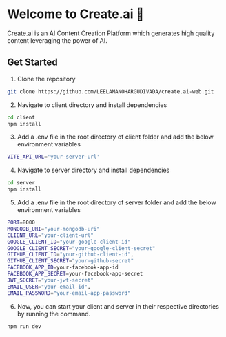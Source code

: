 # Welcome to Create.ai 👋
Create.ai is an AI Content Creation Platform which generates high quality content leveraging the power of AI.

## Get Started
1. Clone the repository
```bash
git clone https://github.com/LEELAMANOHARGUDIVADA/create.ai-web.git
```

2. Navigate to client directory and install dependencies
```bash
cd client
npm install
```

3. Add a .env file in the root directory of client folder and add the below environment variables
```bash
VITE_API_URL='your-server-url'
```

4. Navigate to server directory and install dependencies
```bash
cd server
npm install
```

5. Add a .env file in the root directory of server folder and add the below environment variables
```bash
PORT=8000
MONGODB_URI="your-mongodb-uri"
CLIENT_URL="your-client-url"
GOOGLE_CLIENT_ID="your-google-client-id"
GOOGLE_CLIENT_SECRET="your-google-client-secret"
GITHUB_CLIENT_ID="your-github-client-id",
GITHUB_CLIENT_SECRET="your-github-secret"
FACEBOOK_APP_ID=your-facebook-app-id
FACEBOOK_APP_SECRET=your-facebook-app-secret
JWT_SECRET="your-jwt-secret"
EMAIL_USER="your-email-id",
EMAIL_PASSWORD="your-email-app-password"
```

6. Now, you can start your client and server in their respective directories by running the command.
```bash
npm run dev
```